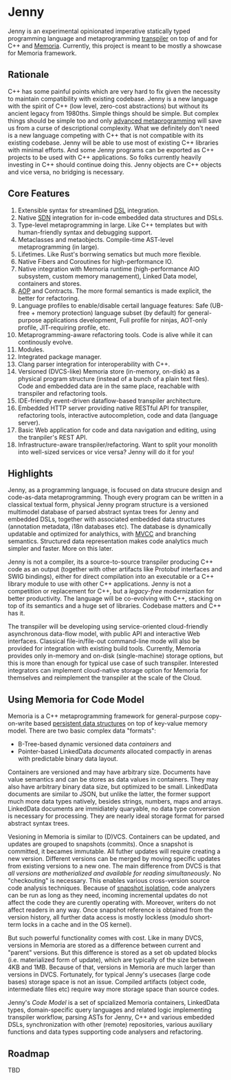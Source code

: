 # Jenny
Jenny is an experimental opinionated imperative statically typed programming language and metaprogramming [transpiler](https://en.wikipedia.org/wiki/Source-to-source_compiler) on top of and for C++ and [Memoria](https://bitbucket.org/vsmirnov/memoria/wiki/Home). Currently, this project is meant to be mostly a showcase for Memoria framework.

## Rationale
C++ has some painful points which are very hard to fix given the necessity to maintain compatibility with existing codebase. Jenny is a new language with the spirit of C++ (low level, zero-cost abstractions) but without its ancient legacy from 1980ths. Simple things should be simple. But complex things should be simple too and only [advanced metaprogramming](https://en.wikipedia.org/wiki/Metaclass) will save us from a curse of descriptional complexity. What we definitely don't need is a new language competing with C++ that is not compatible with its existing codebase. Jenny will be able to use most of existing C++ libraries with minimal efforts. And some Jenny programs can be exported as C++ projects to be used with C++ applications. So folks currently heavily investing in C++ should continue doing this. Jenny objects are C++ objects and vice versa, no bridging is necessary.

## Core Features

1. Extensible syntax for streamlined [DSL](https://en.wikipedia.org/wiki/Domain-specific_language) integration.
1. Native [SDN](https://bitbucket.org/vsmirnov/memoria/wiki/String%20Data%20Notation) integration for in-code embedded data structures and DSLs.
1. Type-level metaprogramming in large. Like C++ templates but with human-friendly syntax and debugging support.
1. Metaclasses and metaobjects. Compile-time AST-level metaprogramming (in large).
1. Lifetimes. Like Rust's borrwing sematics but much more flexible.
1. Native Fibers and Coroutines for high-performance IO.
1. Native integration with Memoria runtime (high-performance AIO subsystem, custom memory management), Linked Data model, containers and stores.
1. [AOP](https://en.wikipedia.org/wiki/Aspect-oriented_programming) and Contracts. The more formal semantics is made explicit, the better for refactoring.
1. Language profiles to enable/disable certail language features: Safe (UB-free + memory protection) language subset (by default) for general-purpose applications development, Full profile for ninjas, AOT-only profile, JIT-requiring profile, etc.
1. Metaprogramming-aware refactoring tools. Code is alive while it can continously evolve.
1. Modules.
1. Integrated package manager.
1. Clang parser integration for interoperability with C++.
1. Versioned (DVCS-like) Memoria store (in-memory, on-disk) as a physical program structure (instead of a bunch of a plain text files). Code and embedded data are in the same place, reachable with transpiler and refactoring tools.
1. IDE-friendly event-driven dataflow-based transpiler architecture.
1. Embedded HTTP server providing native RESTful API for transpiler, refactoring tools, interactive autocompletion, code and data (language server).
1. Basic Web application for code and data navigation and editing, using the tranpiler's REST API.
1. Infrastructure-aware transpiler/refactoring. Want to split your monolith into well-sized services or vice versa? Jenny will do it for you!

## Highlights

Jenny, as a programming language, is focused on data strucure design and code-as-data metaprogramming. Though every program can be written in a classical textual form, physical Jenny program structure is a versioned multimodel database of parsed abstract syntax trees for Jenny and embedded DSLs, together with associated embedded data structures (annotation metadata, i18n databases etc). The database is dynamically updatable and optimized for analythics, with [MVCC](https://en.wikipedia.org/wiki/Multiversion_concurrency_control) and branching semantics. Structured data representation makes code analytics much simpler and faster. More on this later.

Jenny is not a compiler, its a source-to-source transpiler producing C++ code as an output (together with other artifacts like Protobuf interfaces and SWIG bindings), either for direct compilation into an executable or a C++ library module to use with other C++ applications. Jenny is not a competition or replacement for C++, but a *legacy-free* modernization for better productivity. The language will be co-evolving with C++, stacking on top of its semantics and a huge set of libraries. Codebase matters and C++ has it. 

The transpiler will be developing using service-oriented cloud-friendly asynchronous data-flow model, with public API and interactive Web interfaces. Classical file-in/file-out command-line mode will also be provided for integration with existing build tools. Currently, Memoria provides only in-memory and on-disk (single-machine) storage options, but this is more than enough for typical use case of such transpiler. Interested integrators can implement cloud-native storage option for Memoria for themselves and reimplement the transpiler at the scale of the Cloud.

## Using Memoria for Code Model

Memoria is a C++ metaprogramming framework for general-purpose copy-on-write based [persistent data structures](https://en.wikipedia.org/wiki/Persistent_data_structure) on top of key-value memory model. There are two basic complex data "formats":
* B-Tree-based dynamic versioned data *containers* and
* Pointer-based LinkedData *documents* allocated compactly in arenas with predictable binary data layout.

Containers are versioned and may have arbitrary size. Documents have value semantics and can be stores as data values in containers. They may also have arbitrary binary data size, but optimized to be small. LinkedData documents are similar to JSON, but unlike the latter, the former support much more data types natively, besides strings, numbers, maps and arrays. LinkedData documents are immidiately quaryable, no data type conversion is necessary for processing. They are nearly ideal storage format for parsed abstract syntax trees.

Vesioning in Memoria is similar to (D)VCS. Containers can be updated, and updates are grouped to snapshots (commits). Once a snapshot is committed, it becames immutable. All futher updates will require creating a new version. Different versions can be merged by moving specific updates from existing versions to a new one. The main difference from DVCS is that *all versions are matherialized and available for reading simultaneously*. No "checkouting" is necessary. This enables various cross-version source code analysis techniques. Because of [snapshot isolation](https://en.wikipedia.org/wiki/Snapshot_isolation), code analyzers can be run as long as they need, incoming incremental updates do not affect the code they are curently operating with. Moreover, writers do not affect readers in any way. Once snapshot reference is obtained from the version history, all further data access is mostly lockless (modulo short-term locks in a cache and in the OS kernel). 

But such powerful functionality comes with cost. Like in many DVCS, versions in Memoria are stored as a difference between current and "parent" versions. But this difference is stored as a set ob updated blocks (i.e. materialized form of update), which are typically of the size between 4KB and 1MB. Because of that, versions in Memoria are much larger than versions in DVCS. Fortunately, for typical Jenny's usecases (large code bases) storage space is not an issue. Compiled artifacts (object code, intermediate files etc) require way more storage space than source codes.

Jenny's *Code Model* is a set of spcialized Memoria containers, LinkedData types, domain-specific query languages and related logic implementing transpiler workflow, parsing ASTs for Jenny, C++ and various embedded DSLs, synchronization with other (remote) repositories, various auxiliary functions and data types supporting code analysers and refactoring. 

## Roadmap
TBD
